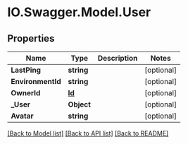 # IO.Swagger.Model.User
## Properties

Name | Type | Description | Notes
------------ | ------------- | ------------- | -------------
**LastPing** | **string** |  | [optional] 
**EnvironmentId** | **string** |  | [optional] 
**OwnerId** | [**Id**](Id.md) |  | [optional] 
**_User** | **Object** |  | [optional] 
**Avatar** | **string** |  | [optional] 

[[Back to Model list]](../README.md#documentation-for-models) [[Back to API list]](../README.md#documentation-for-api-endpoints) [[Back to README]](../README.md)

